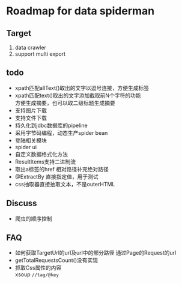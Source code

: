 # Roadmap for data spiderman

## Target
1. data crawler 
2. support multi export

## todo 
- xpath匹配allText()取出的文字以逗号连接，方便生成标签
- xpath匹配text()取出的文字添加截取前N个字符的功能  
方便生成摘要，也可以取二级标题生成摘要
- 支持图片下载
- 支持文件下载
- 持久化到jdbc数据库的pipeline
- 采用字节码编程，动态生产spider bean
- 登陆相关模块
- spider ui
- 自定义数据格式化方法
- ResultItems支持二进制流
- 取出a标签的href 相对路径补充绝对路径
- @ExtractBy 直接指定值，用于测试
- css抽取器直接抽取文本，不是outerHTML

## Discuss
- 爬虫的顺序控制

## FAQ
- 如何获取TargetUrl的url及url中的部分路径
通过Page的Request的url  
- getTotalRequestsCount()没有实现
- 抓取Css属性的内容  
xsoup `//tag/@key`

